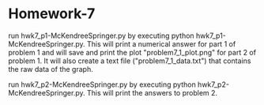 # Homework-7

run hwk7_p1-McKendreeSpringer.py by executing python hwk7_p1-McKendreeSpringer.py. This will print a numerical answer for part 1 of problem 1 and will save and print the plot "problem7_1_plot.png" for part 2 of problem 1. It will also create a text file ("problem7_1_data.txt") that contains the raw data of the graph.

run hwk7_p2-McKendreeSpringer.py by executing python hwk7_p2-McKendreeSpringer.py. This will print the answers to problem 2.
